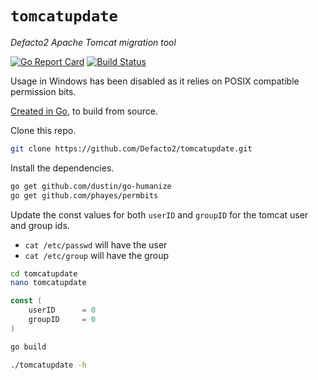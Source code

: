 # `tomcatupdate`
_Defacto2 Apache Tomcat migration tool_

[![Go Report Card](https://goreportcard.com/badge/github.com/Defacto2/tomcatupdate)](https://goreportcard.com/report/github.com/Defacto2/tomcatupdate)
[![Build Status](https://travis-ci.org/Defacto2/tomcatupdate.svg?branch=master)](https://travis-ci.org/Defacto2/tomcatupdate)

Usage in Windows has been disabled as it relies on POSIX compatible permission bits. 

[Created in Go](https://golang.org/doc/install), to build from source.

Clone this repo.

```bash
git clone https://github.com/Defacto2/tomcatupdate.git
```

Install the dependencies.

```bash
go get github.com/dustin/go-humanize
go get github.com/phayes/permbits
```

Update the const values for both `userID` and `groupID` for the tomcat user and group ids.

- `cat /etc/passwd` will have the user
- `cat /etc/group` will have the group

```bash
cd tomcatupdate
nano tomcatupdate
```

```go
const (
	userID      = 0
	groupID     = 0  
)
```


```bash
go build
```

```bash
./tomcatupdate -h
```
